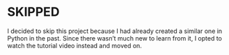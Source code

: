 # SKIPPED

I decided to skip this project because I had already created a similar one in Python in the past. Since there wasn’t much new to learn from it, I opted to watch the tutorial video instead and moved on.